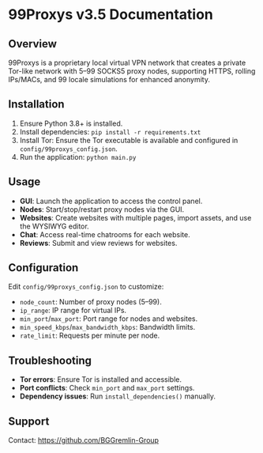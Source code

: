 # 99Proxys v3.5 Documentation

## Overview
99Proxys is a proprietary local virtual VPN network that creates a private Tor-like network with 5–99 SOCKS5 proxy nodes, supporting HTTPS, rolling IPs/MACs, and 99 locale simulations for enhanced anonymity.

## Installation
1. Ensure Python 3.8+ is installed.
2. Install dependencies: `pip install -r requirements.txt`
3. Install Tor: Ensure the Tor executable is available and configured in `config/99proxys_config.json`.
4. Run the application: `python main.py`

## Usage
- **GUI**: Launch the application to access the control panel.
- **Nodes**: Start/stop/restart proxy nodes via the GUI.
- **Websites**: Create websites with multiple pages, import assets, and use the WYSIWYG editor.
- **Chat**: Access real-time chatrooms for each website.
- **Reviews**: Submit and view reviews for websites.

## Configuration
Edit `config/99proxys_config.json` to customize:
- `node_count`: Number of proxy nodes (5–99).
- `ip_range`: IP range for virtual IPs.
- `min_port`/`max_port`: Port range for nodes and websites.
- `min_speed_kbps`/`max_bandwidth_kbps`: Bandwidth limits.
- `rate_limit`: Requests per minute per node.

## Troubleshooting
- **Tor errors**: Ensure Tor is installed and accessible.
- **Port conflicts**: Check `min_port` and `max_port` settings.
- **Dependency issues**: Run `install_dependencies()` manually.

## Support
Contact: https://github.com/BGGremlin-Group
